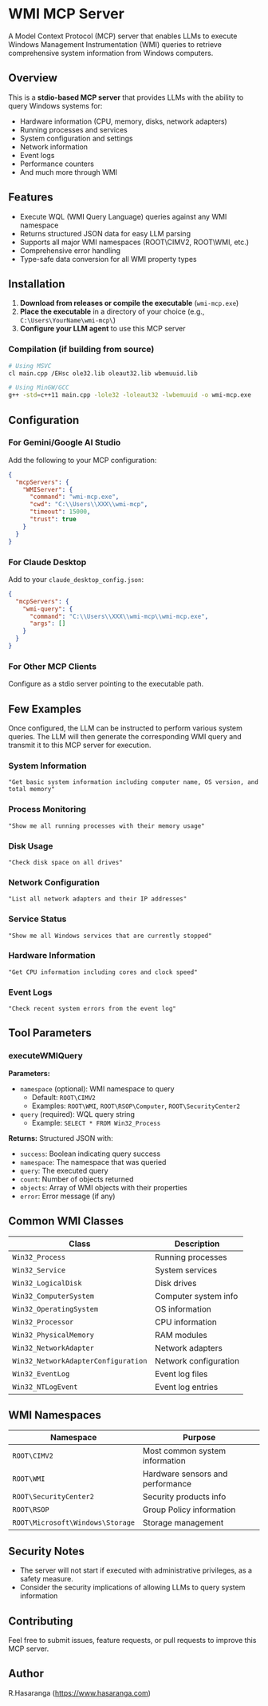 # WMI MCP Server

A Model Context Protocol (MCP) server that enables LLMs to execute Windows Management Instrumentation (WMI) queries to retrieve comprehensive system information from Windows computers.

## Overview

This is a **stdio-based MCP server** that provides LLMs with the ability to query Windows systems for:
- Hardware information (CPU, memory, disks, network adapters)
- Running processes and services
- System configuration and settings
- Network information
- Event logs
- Performance counters
- And much more through WMI

## Features

- Execute WQL (WMI Query Language) queries against any WMI namespace
- Returns structured JSON data for easy LLM parsing
- Supports all major WMI namespaces (ROOT\CIMV2, ROOT\WMI, etc.)
- Comprehensive error handling
- Type-safe data conversion for all WMI property types

## Installation

1. **Download from releases or compile the executable** (`wmi-mcp.exe`)
2. **Place the executable** in a directory of your choice (e.g., `C:\Users\YourName\wmi-mcp\`)
3. **Configure your LLM agent** to use this MCP server

### Compilation (if building from source)

```bash
# Using MSVC
cl main.cpp /EHsc ole32.lib oleaut32.lib wbemuuid.lib

# Using MinGW/GCC
g++ -std=c++11 main.cpp -lole32 -loleaut32 -lwbemuuid -o wmi-mcp.exe
```

## Configuration

### For Gemini/Google AI Studio

Add the following to your MCP configuration:

```json
{
  "mcpServers": {
    "WMIServer": {
      "command": "wmi-mcp.exe",
      "cwd": "C:\\Users\\XXX\\wmi-mcp",
      "timeout": 15000,
      "trust": true
    }
  }
}
```

### For Claude Desktop

Add to your `claude_desktop_config.json`:

```json
{
  "mcpServers": {
    "wmi-query": {
      "command": "C:\\Users\\XXX\\wmi-mcp\\wmi-mcp.exe",
      "args": []
    }
  }
}
```

### For Other MCP Clients

Configure as a stdio server pointing to the executable path.

## Few Examples

Once configured, the LLM can be instructed to perform various system queries. The LLM will then generate the corresponding WMI query and transmit it to this MCP server for execution.

### System Information
```
"Get basic system information including computer name, OS version, and total memory"
```

### Process Monitoring
```
"Show me all running processes with their memory usage"
```

### Disk Usage
```
"Check disk space on all drives"
```

### Network Configuration
```
"List all network adapters and their IP addresses"
```

### Service Status
```
"Show me all Windows services that are currently stopped"
```

### Hardware Information
```
"Get CPU information including cores and clock speed"
```

### Event Logs
```
"Check recent system errors from the event log"
```

## Tool Parameters

### executeWMIQuery

**Parameters:**
- `namespace` (optional): WMI namespace to query
  - Default: `ROOT\CIMV2`
  - Examples: `ROOT\WMI`, `ROOT\RSOP\Computer`, `ROOT\SecurityCenter2`
- `query` (required): WQL query string
  - Example: `SELECT * FROM Win32_Process`

**Returns:**
Structured JSON with:
- `success`: Boolean indicating query success
- `namespace`: The namespace that was queried
- `query`: The executed query
- `count`: Number of objects returned
- `objects`: Array of WMI objects with their properties
- `error`: Error message (if any)

## Common WMI Classes

| Class | Description |
|-------|-------------|
| `Win32_Process` | Running processes |
| `Win32_Service` | System services |
| `Win32_LogicalDisk` | Disk drives |
| `Win32_ComputerSystem` | Computer system info |
| `Win32_OperatingSystem` | OS information |
| `Win32_Processor` | CPU information |
| `Win32_PhysicalMemory` | RAM modules |
| `Win32_NetworkAdapter` | Network adapters |
| `Win32_NetworkAdapterConfiguration` | Network configuration |
| `Win32_EventLog` | Event log files |
| `Win32_NTLogEvent` | Event log entries |

## WMI Namespaces

| Namespace | Purpose |
|-----------|---------|
| `ROOT\CIMV2` | Most common system information |
| `ROOT\WMI` | Hardware sensors and performance |
| `ROOT\SecurityCenter2` | Security products info |
| `ROOT\RSOP` | Group Policy information |
| `ROOT\Microsoft\Windows\Storage` | Storage management |

## Security Notes

- The server will not start if executed with administrative privileges, as a safety measure.
- Consider the security implications of allowing LLMs to query system information

## Contributing

Feel free to submit issues, feature requests, or pull requests to improve this MCP server.

## Author

R.Hasaranga (https://www.hasaranga.com)
